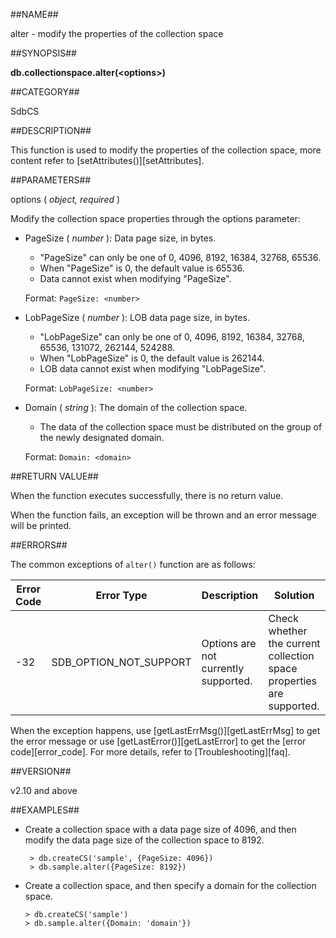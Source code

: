 ##NAME##

alter - modify the properties of the collection space

##SYNOPSIS##

**db.collectionspace.alter(\<options\>)**

##CATEGORY##

SdbCS

##DESCRIPTION##

This function is used to modify the properties of the collection space, more content refer to [setAttributes()][setAttributes].

##PARAMETERS##

options ( *object, required* )

Modify the collection space properties through the options parameter:

- PageSize ( *number* ): Data page size, in bytes.

    - "PageSize" can only be one of 0, 4096, 8192, 16384, 32768, 65536.
    - When "PageSize" is 0, the default value is 65536.
    - Data cannot exist when modifying "PageSize".

    Format: `PageSize: <number>`

- LobPageSize ( *number* ): LOB data page size, in bytes.

    - "LobPageSize" can only be one of 0, 4096, 8192, 16384, 32768, 65536, 131072, 262144, 524288.
    - When "LobPageSize" is 0, the default value is 262144.
    - LOB data cannot exist when modifying "LobPageSize".

    Format: `LobPageSize: <number>`

- Domain ( *string* ): The domain of the collection space.

    - The data of the collection space must be distributed on the group of the newly designated domain.

    Format: `Domain: <domain>`

##RETURN VALUE##

When the function executes successfully, there is no return value.

When the function fails, an exception will be thrown and an error message will be printed.

##ERRORS##

The common exceptions of `alter()` function are as follows:

| Error Code | Error Type | Description | Solution |
| ------ | --- | ------------ | ----------- |
| -32 | SDB_OPTION_NOT_SUPPORT | Options are not currently supported. | Check whether the current collection space properties are supported.|

When the exception happens, use [getLastErrMsg()][getLastErrMsg] to get the error message or use [getLastError()][getLastError] to get the [error code][error_code]. For more details, refer to [Troubleshooting][faq].

##VERSION##

v2.10 and above

##EXAMPLES##

- Create a collection space with a data page size of 4096, and then modify the data page size of the collection space to 8192.

    ```lang-javascript
     > db.createCS('sample', {PageSize: 4096})
     > db.sample.alter({PageSize: 8192})
    ```

- Create a collection space, and then specify a domain for the collection space.

    ```lang-javascript
    > db.createCS('sample')
    > db.sample.alter({Domain: 'domain'})
    ```

[^_^]:
    Links
[getLastErrMsg]:manual/Manual/Sequoiadb_Command/Global/getLastErrMsg.md
[getLastError]:manual/Manual/Sequoiadb_Command/Global/getLastError.md
[faq]:manual/FAQ/faq_sdb.md
[error_code]:manual/Manual/Sequoiadb_error_code.md
[setAttributes]:manual/Manual/Sequoiadb_Command/SdbCS/setAttributes.md
